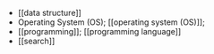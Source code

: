 - [[data structure]]
- Operating System (OS); [[operating system (OS)]];
- [[programming]]; [[programming language]]
- [[search]]
